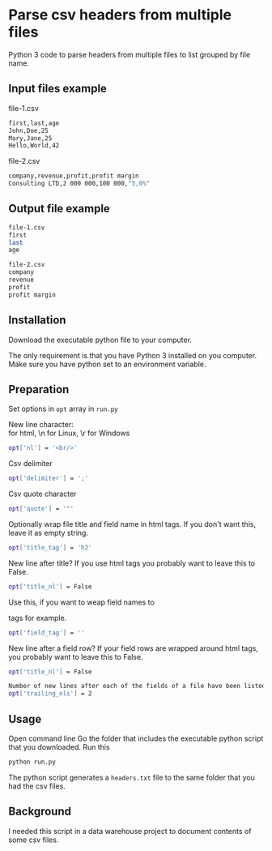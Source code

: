 # Parse csv headers from multiple files

Python 3 code to parse headers from multiple files to list grouped by file name.

## Input files example
file-1.csv
```sh
first,last,age
John,Doe,25
Mary,Jane,25
Hello,World,42
```

file-2.csv
```sh
company,revenue,profit,profit margin
Consulting LTD,2 000 000,100 000,"5,0%" 
```

## Output file example
```sh
file-1.csv
first
last
age

file-2.csv
company
revenue
profit
profit margin
```

## Installation

Download the executable python file to your computer.

The only requirement is that you have Python 3 installed on you computer. Make sure you have python set to an environment variable.

## Preparation
Set options in `opt` array in `run.py`

New line character: </br> for html, \n for Linux, \r for Windows
```sh
opt['nl'] = '<br/>'
```
Csv delimiter
```sh
opt['delimiter'] = ';'
```
Csv quote character
```sh
opt['quote'] = '"'
```
Optionally wrap file title and field name in html tags. If you don't want this, leave it as empty string.
```sh
opt['title_tag'] = 'h2'
```
New line after title? If you use html tags you probably want to leave this to False.
```sh
opt['title_nl'] = False
```
Use this, if you want to weap field names to <p></p> tags for example.
```sh
opt['field_tag'] = ''
```
New line after a field row? If your field rows are wrapped around html tags, you probably want to leave this to False.
```sh
opt['title_nl'] = False
```
```sh
Number of new lines after each of the fields of a file have been listed
opt['trailing_nls'] = 2
```

## Usage
Open command line
Go the folder that includes the executable python script that you downloaded.
Run this
```sh
python run.py
```

The python script generates a `headers.txt` file to the same folder that you had the csv files.

## Background

I needed this script in a data warehouse project to document contents of some csv files.
